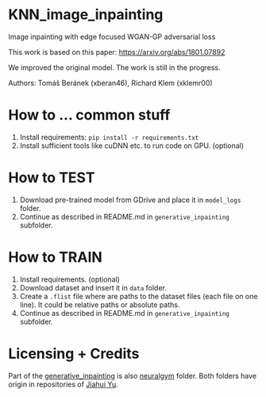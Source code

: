 # KNN_image_inpainting
Image inpainting with edge focused WGAN-GP adversarial loss

This work is based on this paper: https://arxiv.org/abs/1801.07892

We improved the original model.
The work is still in the progress.

Authors: Tomáš Beránek (xberan46), Richard Klem (xklemr00)

# How to ... common stuff
1. Install requirements: `pip install -r requirements.txt`
2. Install sufficient tools like cuDNN etc. to run code on GPU. (optional)

# How to TEST
1. Download pre-trained model from GDrive and place it in `model_logs` folder.
2. Continue as described in README.md in `generative_inpainting` subfolder.

# How to TRAIN 
1. Install requirements. (optional)
2. Download dataset and insert it in `data` folder.
3. Create a `.flist` file where are paths to the dataset files (each file on one line). It could be relative paths or absolute paths.
4. Continue as described in README.md in `generative_inpainting` subfolder.

# Licensing + Credits
Part of the [generative_inpainting](https://github.com/JiahuiYu/generative_inpainting) is also [neuralgym](https://github.com/JiahuiYu/neuralgym) folder.
Both folders have origin in repositories of [Jiahui Yu](https://github.com/JiahuiYu).